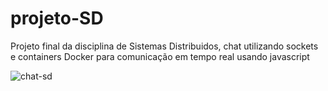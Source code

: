 # projeto-SD
Projeto final da disciplina de Sistemas Distribuidos, chat utilizando sockets e containers Docker para comunicação em tempo real usando javascript


![chat-sd](https://github.com/WendelLorenzi/projeto-SD/assets/38894557/ca37d6cd-5575-4ae0-9a5c-4635a59122fc)
